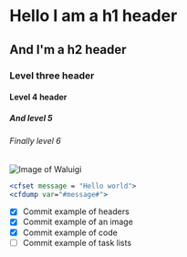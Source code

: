 # Hello I am a h1 header
## And I'm a h2 header
### Level three header
#### Level 4 header
##### And level 5
###### Finally level 6

![Image of Waluigi](https://upload.wikimedia.org/wikipedia/en/4/46/Waluigi.png)

``` cfml
<cfset message = "Hello world">
<cfdump var="#message#">
```

- [x] Commit example of headers
- [x] Commit example of an image
- [x] Commit example of code
- [ ] Commit example of task lists
